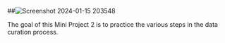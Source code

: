 ##![Screenshot 2024-01-15 203548](https://github.com/VirmarSosa/Specialty-Food-Part-II/assets/118692087/44f11b0e-5e7b-44ea-9ad5-8cbc22682d57)

The goal of this Mini Project 2 is to practice the various steps in the data curation process.

